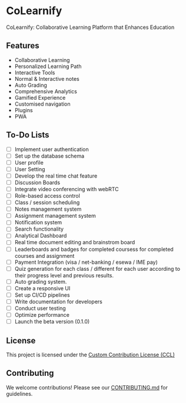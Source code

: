 # CoLearnify
CoLearnify:  Collaborative Learning Platform that Enhances Education

## Features

- Collaborative Learning
- Personalized Learning Path
- Interactive Tools
- Normal & Interactive notes
- Auto Grading
- Comprehensive Analytics
- Gamified Experience
- Customised navigation
- Plugins
- PWA

## To-Do Lists

- [ ] Implement user authentication
- [ ] Set up the database schema
- [ ] User profile
- [ ] User Setting
- [ ] Develop the real time chat feature
- [ ] Discussion Boards
- [ ] Integrate video conferencing with webRTC
- [ ] Role-based access control
- [ ] Class / session scheduling
- [ ] Notes management system
- [ ] Assignment management system
- [ ] Notification system
- [ ] Search functionality
- [ ] Analytical Dashboard
- [ ] Real time document editing and brainstrom board
- [ ] Leaderboards and badges for completed coursess for completed courses and assignment
- [ ] Payment Integration (visa / net-banking / esewa / IME pay)
- [ ] Quiz generation for each class / different for each user according to their progress level and previous results.
- [ ] Auto grading system.
- [ ] Create a responsive UI
- [ ] Set up CI/CD pipelines
- [ ] Write documentation for developers
- [ ] Conduct user testing
- [ ] Optimize performance
- [ ] Launch the beta version (0.1.0)

## License
This project is licensed under the [Custom Contribution License (CCL)](LICENSE)

## Contributing
We welcome contributions! Please see our [CONTRIBUTING.md](CONTRIBUTING.md) for guidelines.
